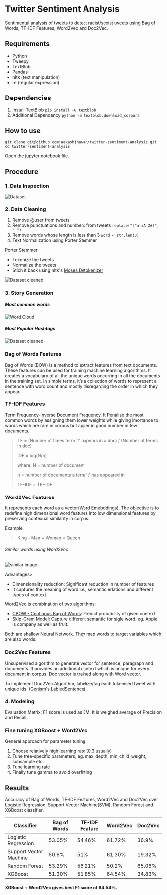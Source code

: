 # Twitter Sentiment Analysis
Sentimental analysis of tweets to detect racist/sexist tweets using Bag of Words, TF-IDF Features, Word2Vec and Doc2Vec.

## Requirements
* Python
* Tweepy
* TextBlob
* Pandas
* nltk (text manipulation)
* re (regular expression)

## Dependencies
1. Install TextBlob `pip install -U textblob`
2. Additional Dependency `python -m textblob.download_corpora`

## How to use
```
git clone git@github.com:aakashjhawar/twitter-sentiment-analysis.git
cd twitter-sentiment-analysis
```
Open the jupyter notebook file.

## Procedure
### 1. Data Inspection
![Dataset](https://github.com/aakashjhawar/twitter-sentiment-analysis/blob/master/images/dataset.png)

### 2. Data Cleaning
1. Remove @user from tweets
2. Remove punctuations and numbers from tweets 
`replace("[^a-zA-Z#]", " ")`
3. Remove words whose length is less than 3 `word < str.len(3)`
4. Text Normalization using Porter Stemmer

Porter Stemmer
* Tokenize the tweets
* Normalize the tweets
* Stich it back using nltk's [Moses Detokenizer](https://www.nltk.org/_modules/nltk/tokenize/moses.html)

![Dataset cleaned](https://github.com/aakashjhawar/twitter-sentiment-analysis/blob/master/images/tweets_comparision.png)

### 3. Story Generation
##### Most common words
![Word Cloud](https://github.com/aakashjhawar/twitter-sentiment-analysis/blob/master/images/wordcloud.png)


##### Most Popular Hashtags
![Dataset cleaned](https://github.com/aakashjhawar/twitter-sentiment-analysis/blob/master/images/hashtags.png)

### Bag of Words Features
Bag of Words (BOW) is a method to extract features from text documents. These features can be used for training machine learning algorithms. It creates a vocabulary of all the unique words occurring in all the documents in the training set.
In simple terms, it’s a collection of words to represent a sentence with word count and mostly disregarding the order in which they appear.

### TF-IDF Features
Term Frequency-Inverse Document Frequency. It Penalise the most common words by assigning them lower weights while giving imortance to words which are rare in corpus but apper in good number in few documents.

> TF = (Number of times term 't' appears in a doc) / (Number of terms in doc)
>
> IDF = log(N/n) 
>
> where, N = number of document 
>
> n = number of documents a term 't' has appeared in
>
> TF-IDF = TF*IDF


### Word2Vec Features
It represents each word as a vector(Word Emebddings). The objective is to redefine high dimensional word features into low dimensional features by preserving contexual similarity in corpus.

Example
> King - Man + Woman = Queen

###### Similar words using Word2Vec
![similar image](https://github.com/aakashjhawar/twitter-sentiment-analysis/blob/master/images/similar_words.png)


Advantages> 
* Dimensionality reduction: Significant reduction in number of features
* It captures the meaning of word i.e., semantic erlations and different types of context

Word2Vec is combination of two algorithms:
* [CBOW - Continous Bag of Words](https://iksinc.online/tag/continuous-bag-of-words-cbow/): Predict probability of given context
* [Skip-Gram Model](https://www.kdnuggets.com/2018/04/implementing-deep-learning-methods-feature-engineering-text-data-skip-gram.html): Capture different semantic for sigle word. eg. Apple is company as well as fruit.
 

Both are shallow Neural Network. They map words to target variables which are also words.

### Doc2Vec Features
Unsupervised algorithm to generate vector for sentence, paragraph and documents.
 It provides an additional context which is unique for every document in corpus.
 Doc vector is trained along with Word vector.

To implement Doc2Vec Algorithm, labelize/tag each tokenised tweet with unique ids. ([Genism's LabledSentence](https://radimrehurek.com/gensim/models/doc2vec.html))

### 4. Modeling
Evaluation Matrix: F1 score is used as EM. It is weighed average of Precision and Recall.

### Fine tuning XGBoost + Word2Vec
General approach for parameter tuning
1. Choose relatively high learning rate (0.3 usually)
2. Tune tree-specific parameters, eg. max_depth, min_child_weight, subsample etc.
3. Tune learning rate
4. Finally tune gamma to avoid overfitting


## Results

Accuracy of Bag of Words, TF-IDF Features, Word2Vec and Doc2Vec over Logistic Regression, Support Vector Machine(SVM), Random Forest and XGBoost classifier.

| Classifier | Bag of Words | TF-IDF Feature | Word2Vec | Doc2Vec |
| ---------- | ------------ | -------------- | -------- | ------- |
| Logistic Regression | 53.05% | 54.46% | 61.72% | 36.9% |
| Support Vector Machine | 50.6% | 51% | 61.30% | 19.32% |
| Random Forest | 53.29% | 56.21% | 50.2% | 65.06% |
| XGBoost | 51.30% | 51.85% | 64.54% | 34.83% |


#### XGBoost + Word2Vec gives best F1 score of 64.54%.
